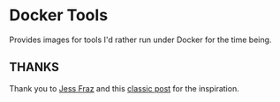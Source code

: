 Docker Tools
===================

Provides images for tools I'd rather run under Docker for the time being.


## THANKS
Thank you to [Jess Fraz](https://github.com/jessfraz/dockerfiles) and this [classic post](https://blog.jessfraz.com/post/docker-containers-on-the-desktop/) for the inspiration.
